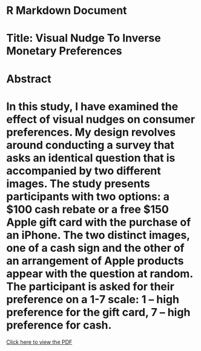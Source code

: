 # R Markdown Document

# Title: Visual Nudge To Inverse Monetary Preferences

# Abstract

# In this study, I have examined the effect of visual nudges on consumer preferences. My design revolves around conducting a survey that asks an identical question that is accompanied by two different images. The study presents participants with two options: a $100 cash rebate or a free $150 Apple gift card with the purchase of an iPhone. The two distinct images, one of a cash sign and the other of an arrangement of Apple products appear with the question at random. The participant is asked for their preference on a 1-7 scale: 1 – high preference for the gift card, 7 – high preference for cash.

[Click here to view the
PDF](https://drive.google.com/file/d/13G1jTq9X7efsPY0O7bBE1P3VQKQCWzlK/view?usp=share_link)
